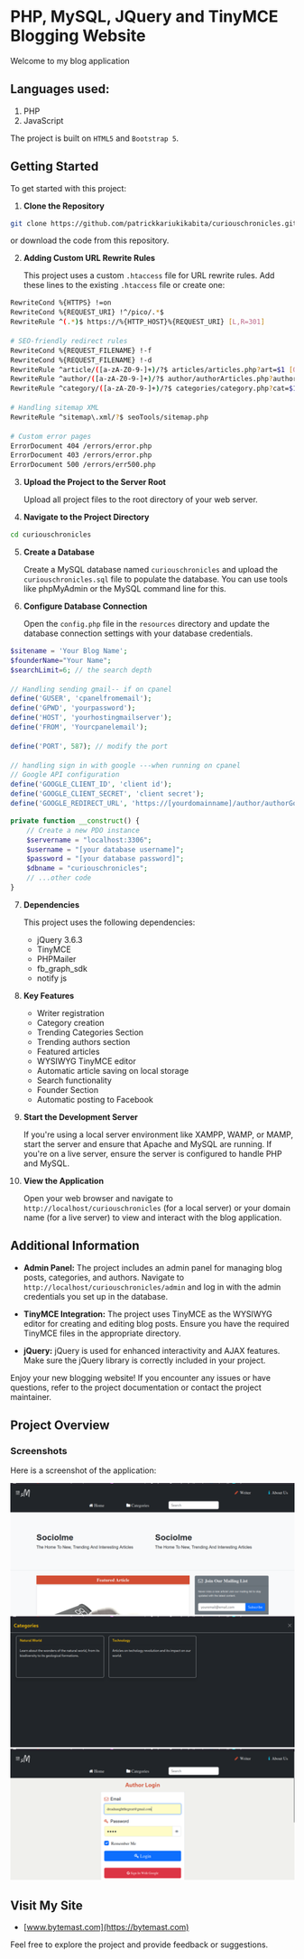 
# PHP, MySQL, JQuery and TinyMCE Blogging Website
Welcome to my blog application

## Languages used:
1. PHP
2. JavaScript

The project is built on `HTML5` and `Bootstrap 5`.

## Getting Started

To get started with this project:

1. **Clone the Repository**
```bash
git clone https://github.com/patrickkariukikabita/curiouschronicles.git
```
or download the code from this repository.

2. **Adding Custom URL Rewrite Rules**

    This project uses a custom `.htaccess` file for URL rewrite rules. Add these lines to the existing `.htaccess` file or create one:

```bash
RewriteCond %{HTTPS} !=on
RewriteCond %{REQUEST_URI} !^/pico/.*$
RewriteRule ^(.*)$ https://%{HTTP_HOST}%{REQUEST_URI} [L,R=301]

# SEO-friendly redirect rules
RewriteCond %{REQUEST_FILENAME} !-f
RewriteCond %{REQUEST_FILENAME} !-d
RewriteRule ^article/([a-zA-Z0-9-]+)/?$ articles/articles.php?art=$1 [QSA,L]
RewriteRule ^author/([a-zA-Z0-9-]+)/?$ author/authorArticles.php?author=$1 [QSA,L]
RewriteRule ^category/([a-zA-Z0-9-]+)/?$ categories/category.php?cat=$1 [QSA,L]

# Handling sitemap XML
RewriteRule ^sitemap\.xml/?$ seoTools/sitemap.php

# Custom error pages
ErrorDocument 404 /errors/error.php
ErrorDocument 403 /errors/error.php
ErrorDocument 500 /errors/err500.php
```

3. **Upload the Project to the Server Root**

    Upload all project files to the root directory of your web server.

4. **Navigate to the Project Directory**

```bash
cd curiouschronicles
```

5. **Create a Database**

    Create a MySQL database named `curiouschronicles` and upload the `curiouschronicles.sql` file to populate the database. You can use tools like phpMyAdmin or the MySQL command line for this.

6. **Configure Database Connection**

    Open the `config.php` file in the `resources` directory and update the database connection settings with your database credentials.

```php
$sitename = 'Your Blog Name';
$founderName="Your Name";
$searchLimit=6; // the search depth

// Handling sending gmail-- if on cpanel 
define('GUSER', 'cpanelfromemail');
define('GPWD', 'yourpassword');
define('HOST', 'yourhostingmailserver');
define('FROM', 'Yourcpanelemail');

define('PORT', 587); // modify the port

// handling sign in with google ---when running on cpanel
// Google API configuration
define('GOOGLE_CLIENT_ID', 'client id');
define('GOOGLE_CLIENT_SECRET', 'client secret');
define('GOOGLE_REDIRECT_URL', 'https://[yourdomainname]/author/authorGoogleWaiting.php');
```

```php
private function __construct() {
    // Create a new PDO instance
    $servername = "localhost:3306";
    $username = "[your database username]";
    $password = "[your database password]";
    $dbname = "curiouschronicles";
    // ...other code
}
```

7. **Dependencies**

    This project uses the following dependencies:
    - jQuery 3.6.3
    - TinyMCE
    - PHPMailer
    - fb_graph_sdk
    - notify js

8. **Key Features**

    - Writer registration
    - Category creation
    - Trending Categories Section
    - Trending authors section
    - Featured articles
    - WYSIWYG TinyMCE editor
    - Automatic article saving on local storage 
    - Search functionality
    - Founder Section
    - Automatic posting to Facebook

9. **Start the Development Server**

    If you're using a local server environment like XAMPP, WAMP, or MAMP, start the server and ensure that Apache and MySQL are running. If you're on a live server, ensure the server is configured to handle PHP and MySQL.

10. **View the Application**

    Open your web browser and navigate to `http://localhost/curiouschronicles` (for a local server) or your domain name (for a live server) to view and interact with the blog application.

## Additional Information

- **Admin Panel:** The project includes an admin panel for managing blog posts, categories, and authors. Navigate to `http://localhost/curiouschronicles/admin` and log in with the admin credentials you set up in the database.

- **TinyMCE Integration:** The project uses TinyMCE as the WYSIWYG editor for creating and editing blog posts. Ensure you have the required TinyMCE files in the appropriate directory.

- **jQuery:** jQuery is used for enhanced interactivity and AJAX features. Make sure the jQuery library is correctly included in your project.

Enjoy your new blogging website! If you encounter any issues or have questions, refer to the project documentation or contact the project maintainer.

## Project Overview

### Screenshots

Here is a screenshot of the application:

![Homepage](resources/home.png)
![Categories](resources/category.png)
![Author Login](resources/author_login.png)

## Visit My Site

- [www.bytemast.com](https://bytemast.com)

Feel free to explore the project and provide feedback or suggestions.
